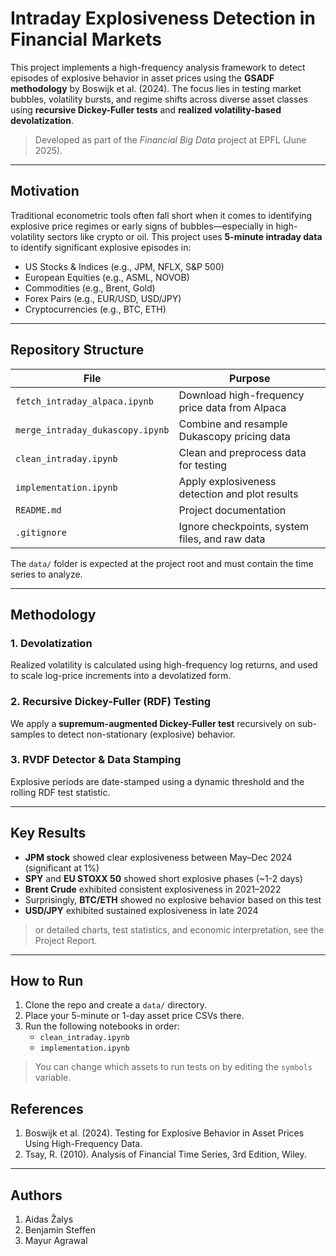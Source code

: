 # Intraday Explosiveness Detection in Financial Markets

This project implements a high-frequency analysis framework to detect episodes of explosive behavior in asset prices using the **GSADF methodology** by Boswijk et al. (2024). The focus lies in testing market bubbles, volatility bursts, and regime shifts across diverse asset classes using **recursive Dickey-Fuller tests** and **realized volatility-based devolatization**.

> Developed as part of the *Financial Big Data* project at EPFL (June 2025).

---

## Motivation

Traditional econometric tools often fall short when it comes to identifying explosive price regimes or early signs of bubbles—especially in high-volatility sectors like crypto or oil. This project uses **5-minute intraday data** to identify significant explosive episodes in:
- US Stocks & Indices (e.g., JPM, NFLX, S&P 500)
- European Equities (e.g., ASML, NOVOB)
- Commodities (e.g., Brent, Gold)
- Forex Pairs (e.g., EUR/USD, USD/JPY)
- Cryptocurrencies (e.g., BTC, ETH)

---

## Repository Structure

| File                          | Purpose                                             |
|-------------------------------|-----------------------------------------------------|
| `fetch_intraday_alpaca.ipynb` | Download high-frequency price data from Alpaca     |
| `merge_intraday_dukascopy.ipynb` | Combine and resample Dukascopy pricing data      |
| `clean_intraday.ipynb`        | Clean and preprocess data for testing              |
| `implementation.ipynb`        | Apply explosiveness detection and plot results     |
| `README.md`                   | Project documentation                              |
| `.gitignore`                  | Ignore checkpoints, system files, and raw data     |

The `data/` folder is expected at the project root and must contain the time series to analyze.

---

## Methodology

###  1. Devolatization
Realized volatility is calculated using high-frequency log returns, and used to scale log-price increments into a devolatized form.

###  2. Recursive Dickey-Fuller (RDF) Testing
We apply a **supremum-augmented Dickey-Fuller test** recursively on sub-samples to detect non-stationary (explosive) behavior.

###  3. RVDF Detector & Data Stamping
Explosive periods are date-stamped using a dynamic threshold and the rolling RDF test statistic.

---

## Key Results

- **JPM stock** showed clear explosiveness between May–Dec 2024 (significant at 1%)
- **SPY** and **EU STOXX 50** showed short explosive phases (~1-2 days)
- **Brent Crude** exhibited consistent explosiveness in 2021–2022
- Surprisingly, **BTC/ETH** showed no explosive behavior based on this test
- **USD/JPY** exhibited sustained explosiveness in late 2024

> or detailed charts, test statistics, and economic interpretation, see the Project Report.

---

## How to Run

1. Clone the repo and create a `data/` directory.
2. Place your 5-minute or 1-day asset price CSVs there.
3. Run the following notebooks in order:
   - `clean_intraday.ipynb`
   - `implementation.ipynb`

> You can change which assets to run tests on by editing the `symbols` variable.

## References
1. Boswijk et al. (2024). Testing for Explosive Behavior in Asset Prices Using High-Frequency Data.
2. Tsay, R. (2010). Analysis of Financial Time Series, 3rd Edition, Wiley.

---
## Authors
1. Aidas Žalys
2. Benjamin Steffen
3. Mayur Agrawal


